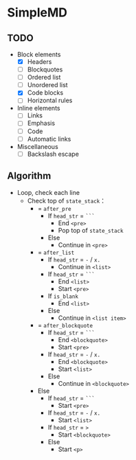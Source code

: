 # SimpleMD

## TODO

- Block elements
  - [x] Headers
  - [ ] Blockquotes
  - [ ] Ordered list
  - [ ] Unordered list
  - [x] Code blocks
  - [ ] Horizontal rules
- Inline elements
  - [ ] Links
  - [ ] Emphasis
  - [ ] Code
  - [ ] Automatic links
- Miscellaneous
  - [ ] Backslash escape

## Algorithm

- Loop, check each line
  - Check top of `state_stack`：
    - = `after_pre`
      - If `head_str` = ```` ``` ````
        - End `<pre>`
        - Pop top of `state_stack`
      - Else
        - Continue in `<pre>`
    - = `after_list`
      - If `head_str` = `-` / `x.`
        - Continue in `<list>`
      - If `head_str` = ```` ``` ````
        - End `<list>`
        - Start `<pre>`
      - If `is_blank`
        - End `<list>`
      - Else
        - Continue in `<list item>`
    - = `after_blockquote`
      - If `head_str` = ```` ``` ````
        - End `<blockquote>`
        - Start `<pre>`
      - If `head_str` = `-` / `x.`
        - End `<blockquote>`
        - Start `<list>`
      - Else
        - Continue in `<blockquote>`
    - Else
      - If `head_str` = ```` ``` ````
        - Start `<pre>`
      - If `head_str` = `-` / `x.`
        - Start `<list>`
      - If `head_str` = `>`
        - Start `<blockquote>`
      - Else
        - Start `<p>`
